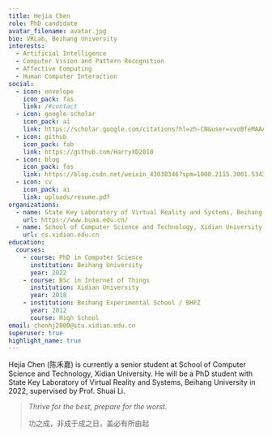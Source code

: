 ```yaml
---
title: Hejia Chen
role: PhD candidate
avatar_filename: avatar.jpg
bio: VRLab, Beihang University
interests:
  - Artificial Intelligence
  - Computer Vision and Pattern Recognition
  - Affective Computing
  - Human Computer Interaction
social:
  - icon: envelope
    icon_pack: fas
    link: /#contact
  - icon: google-scholar
    icon_pack: ai
    link: https://scholar.google.com/citations?hl=zh-CN&user=vvoBfeMAAAAJ
  - icon: github
    icon_pack: fab
    link: https://github.com/HarryXD2018
  - icon: blog
    icon_pack: fas
    link: https://blog.csdn.net/weixin_43038346?spm=1000.2115.3001.5343
  - icon: cv
    icon_pack: ai
    link: uploads/resume.pdf
organizations:
  - name: State Key Laboratory of Virtual Reality and Systems, Beihang University
    url: https://www.buaa.edu.cn/
  - name: School of Computer Science and Technology, Xidian University
    url: cs.xidian.edu.cn
education:
  courses:
    - course: PhD in Computer Science
      institution: Beihang University
      year: 2022
    - course: BSc in Internet of Things
      institution: Xidian University
      year: 2018
    - institution: Beihang Experimental School / BHFZ
      year: 2012
      course: High School
email: chenhj2000@stu.xidian.edu.cn
superuser: true
highlight_name: true
---
```

Hejia Chen (陈禾嘉) is currently a senior student at School of Computer Science and Technology, Xidian University. He will be a PhD student with State Key Laboratory of Virtual Reality and Systems, Beihang University in 2022, supervised by Prof. Shuai Li.

> *Thrive for the best, prepare for the worst.* 
>
> 功之成，非成于成之日，盖必有所由起